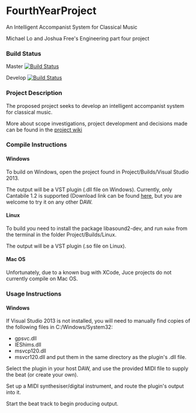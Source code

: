 # FourthYearProject
An Intelligent Accompanist System for Classical Music


Michael Lo and Joshua Free's Engineering part four project

### Build Status
Master [![Build Status](https://magnum.travis-ci.com/joshofreeness/FourthYearProject.svg?token=Y4CqoqssvV45tBA9C2v1&branch=master)](https://magnum.travis-ci.com/joshofreeness/FourthYearProject)

Develop [![Build Status](https://magnum.travis-ci.com/joshofreeness/FourthYearProject.svg?token=Y4CqoqssvV45tBA9C2v1&branch=develop)](https://magnum.travis-ci.com/joshofreeness/FourthYearProject)

### Project Description
The proposed project seeks to develop an intelligent accompanist system for classical music.

More about scope investigations, project development and decisions made can be found in the [project wiki](https://github.com/joshofreeness/FourthYearProject/wiki)

### Compile Instructions
#### Windows
To build on Windows, open the project found in Project/Builds/Visual Studio 2013.

The output will be a VST plugin (.dll file on Windows). Currently, only Cantabile 1.2 is supported (Download link can be found [here](https://web.archive.org/web/20080109234626/http://www.toptensoftware.com/downloads/Cantabile12LiteSetup.exe), but you are welcome to try it on any other DAW.

#### Linux
To build you need to install the package libasound2-dev, and run `make` from the terminal in the folder Project/Builds/Linux.

The output will be a VST plugin (.so file on Linux).

#### Mac OS
Unfortunately, due to a known bug with XCode, Juce projects do not currently compile on Mac OS.

### Usage Instructions
#### Windows
If Visual Studio 2013 is not installed, you will need to manually find copies of the following files in C:/Windows/System32: 
 - gpsvc.dll
 - IEShims.dll
 - msvcp120.dll
 - msvcr120.dll
and put them in the same directory as the plugin's .dll file.

Select the plugin in your host DAW, and use the provided MIDI file to supply the beat (or create your own).

Set up a MIDI synthesiser/digital instrument, and route the plugin's output into it.

Start the beat track to begin producing output.
